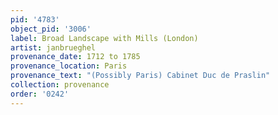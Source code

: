 ```yaml
---
pid: '4783'
object_pid: '3006'
label: Broad Landscape with Mills (London)
artist: janbrueghel
provenance_date: 1712 to 1785
provenance_location: Paris
provenance_text: "(Possibly Paris) Cabinet Duc de Praslin"
collection: provenance
order: '0242'
---
```

